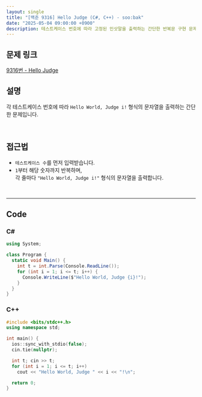 ```yaml
---
layout: single
title: "[백준 9316] Hello Judge (C#, C++) - soo:bak"
date: "2025-05-04 09:00:00 +0900"
description: 테스트케이스 번호에 따라 고정된 인삿말을 출력하는 간단한 반복문 구현 문제 백준 9316번 Hello Judge의 C# 및 C++ 풀이 및 해설
---
```


## 문제 링크
[9316번 - Hello Judge](https://www.acmicpc.net/problem/9316)

## 설명
각 테스트케이스 번호에 따라 `Hello World, Judge i!` 형식의 문자열을 출력하는 간단한 문제입니다.

<br>

## 접근법

- `테스트케이스 수`를 먼저 입력받습니다.
- `1`부터 해당 숫자까지 반복하며, <br>
  각 줄마다 `"Hello World, Judge i!"` 형식의 문자열을 출력합니다.

<br>

---

## Code

### C#

```csharp
using System;

class Program {
  static void Main() {
    int t = int.Parse(Console.ReadLine());
    for (int i = 1; i <= t; i++) {
      Console.WriteLine($"Hello World, Judge {i}!");
    }
  }
}
```

### C++

```cpp
#include <bits/stdc++.h>
using namespace std;

int main() {
  ios::sync_with_stdio(false);
  cin.tie(nullptr);

  int t; cin >> t;
  for (int i = 1; i <= t; i++)
    cout << "Hello World, Judge " << i << "!\n";

  return 0;
}
```

